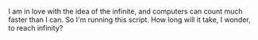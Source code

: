 I am in love with the idea of the infinite, and computers can count much faster than I can. So I'm running this script. How long will it take, I wonder, to reach infinity?
